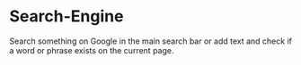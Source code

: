 # Search-Engine
Search something on Google in the main search bar or add text and check if a word or phrase exists on the current page.

